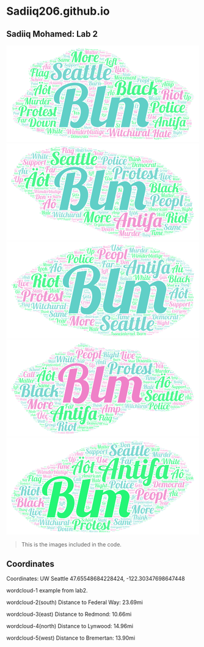 # Sadiiq206.github.io

## Sadiiq Mohamed: Lab 2

![wordcloud-1](img/wordcloud-1.png)
![wordcloud-4(north)](img/wordcloud-4(north).png)
![wordcloud-3(east)](img/wordcloud-3(east).png)
![wordcloud-2(south)](img/wordcloud-2(south).png)
![wordcloud-5(west)](img/wordcloud-5(west).png)

> This is the images included in the code.
> 


## Coordinates

Coordinates:
UW Seattle
47.65548684228424, -122.30347698647448

wordcloud-1
example from lab2.

wordcloud-2(south)
Distance to Federal Way:
23.69mi

wordcloud-3(east)
Distance to Redmond:
10.66mi

wordcloud-4(north)
Distance to Lynwood:
14.96mi

wordcloud-5(west)
Distance to Bremertan:
13.90mi